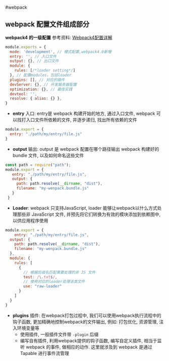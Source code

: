 #webpack
## webpack 配置文件组成部分
**webpack4 的一级配置**
参考资料:
[Webpack4配置详解](https://lq782655835.github.io/blogs/project/webpack4-2.config-setting.html)
```javascript
module.exports = {
  mode: 'development', // 模式配置,webpack4.0新增
  entry: '', // 入口文件
  output: {}, // 出口文件
  module: {
    rules: [/*loader setting*/]
  }, // 配置modules，包括loader
  plugins: [], // 对应的插件
  devServer: {}, // 开发服务器配置
  optimization: {}, // 最佳实践
  devtool: '',
  resolve: { alias: {} },
}

```
- **entry** 入口: entry是 webpack 构建开始的地方, 通过入口文件, webpack 可以找打入口文件所依赖的文件, 并逐步递归, 找出所有依赖的文件
```javascript
module.export = {
  entry: "./path/my/entry/file.js"
}
```
- **output** 输出: output 是 webpack 配置在哪个路径输出 webpack 构建好的 bundle 文件, 以及如何命名这些文件
```javascript
const path = require("path");
module.export = {
   entry: "./path/my/entry/file.js",
   output: {
     path: path.resolve(__dirname, "dist"),
     filename: "my-wenpack.bundle.js"
   }
 }
```
- **Loader**: webpack 只支持JavaScript, loader 能够让webpack以什么方式处理那些非 JavaScript 文件, 并预先将它们转换为有效的模块添加到依赖图中, 以供应用程序使用
```javascript
module.export = {
	entry: "./path/my/entry/file.js",
  output: {
    path: path.resolve(__dirname, "dist"),
    filename: "my-wenpack.bundle.js"
  },
  module: {
    rules: [
      {
        // 根据后缀名匹配需要处理的非 JS 文件
        test: /\.txt$/,
        // 使用对应的loader处理该类文件
        use: "raw-loader"
      }
    ]
  }
}
```
-  **plugins** 插件: 在webpack打包过程中, 我们可以使用webpack执行流程中的钩子函数, 更加精确地控制webpack的文件输出, 例如: 打包优化, 资源管理, 注入环境变量等
	-  使用插件, 一般插件文件带 `-plugin` 后缀
	-  编写自有插件, 利用webpack提供的钩子函数, 编写自定义插件, 相当于监听 webpack 的事件, 做相应的动作. 这里就涉及到 webpack 是通过 Tapable 进行事件流管理